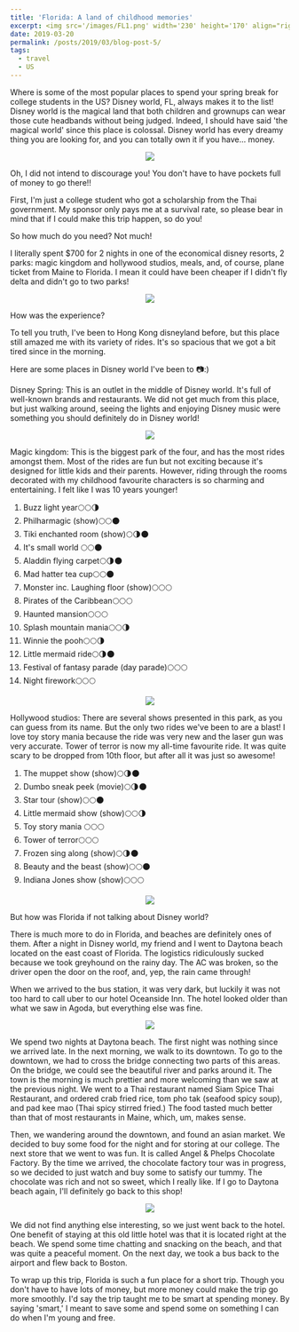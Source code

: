 ```yaml
---
title: 'Florida: A land of childhood memories'
excerpt: <img src='/images/FL1.png' width='230' height='170' align="right" hspace="20"> Where is some of the most popular places to spend your spring break for college students in the US? Disney world, FL, always makes it to the list! Disney world is the magical land that both children and grownups can wear those cute headbands without being judged. Indeed, I should have said 'the magical world' since this place is colossal. Disney world has every dreamy thing you are looking for, and you can totally own it if you have... money. 
date: 2019-03-20
permalink: /posts/2019/03/blog-post-5/
tags:
  - travel
  - US
---
```


Where is some of the most popular places to spend your spring break for college students in the US? Disney world, FL, always makes it to the list! Disney world is the magical land that both children and grownups can wear those cute headbands without being judged. Indeed, I should have said 'the magical world' since this place is colossal. Disney world has every dreamy thing you are looking for, and you can totally own it if you have... money. 

<p align="center">
  <img src="/images/FL1.png">
</p>

Oh, I did not intend to discourage you! You don't have to have pockets full of money to go there!! 

First, I'm just a college student who got a scholarship from the Thai government. My sponsor only pays me at a survival rate, so please bear in mind that if I could make this trip happen, so do you!

So how much do you need?
Not much! 

I literally spent $700 for 2 nights in one of the economical disney resorts, 2 parks: magic kingdom and hollywood studios, meals, and, of course, plane ticket from Maine to Florida. I mean it could have been cheaper if I didn't fly delta and didn't go to two parks!

<p align="center">
  <img src="/images/FL2.png">
</p>


How was the experience?

To tell you truth, I've been to Hong Kong disneyland before, but this place still amazed me with its variety of rides. It's so spacious that we got a bit tired since in the morning. 

Here are some places in Disney world I've been to 📷:)




Disney Spring: 
This is an outlet in the middle of Disney world. It's full of well-known brands and restaurants. We did not get much from this place, but just walking around, seeing the lights and enjoying Disney music were something you should definitely do in Disney world! 


<p align="center">
  <img src="/images/FL3.png">
</p>



Magic kingdom: 
This is the biggest park of the four, and has the most rides amongst them. Most of the rides are fun but not exciting because it's designed for little kids and their parents. However, riding through the rooms decorated with my childhood favourite characters is so charming and entertaining. I felt like I was 10 years younger!

1. Buzz light year🌕🌕🌗
2.  Philharmagic (show)🌕🌕🌑
3. Tiki enchanted room (show)🌕🌗🌑
4. It's small world 🌕🌕🌑
5. Aladdin flying carpet🌕🌗🌑
6. Mad hatter tea cup🌕🌕🌑
7. Monster inc. Laughing floor (show)🌕🌕🌕
8. Pirates of the Caribbean🌕🌕🌕
9. Haunted mansion🌕🌕🌕
10. Splash mountain mania🌕🌕🌗
11. Winnie the pooh🌕🌕🌗
12. Little mermaid ride🌕🌗🌑
13. Festival of fantasy parade (day parade)🌕🌕🌕
14. Night firework🌕🌕🌕


<p align="center">
  <img src="/images/FL4.png">
</p>


Hollywood studios:
There are several shows presented in this park, as you can guess from its name. But the only two rides we've been to are a blast! I love toy story mania because the ride was very new and the laser gun was very accurate. Tower of terror is now my all-time favourite ride. It was quite scary to be dropped from 10th floor, but after all it was just so awesome!

1. The muppet show (show)🌕🌗🌑
2. Dumbo sneak peek (movie)🌕🌗🌑
3. Star tour (show)🌕🌕🌑
4. Little mermaid show (show)🌕🌕🌗
5. Toy story mania 🌕🌕🌕
6. Tower of terror🌕🌕🌕
7. Frozen sing along (show)🌕🌗🌑
8. Beauty and the beast (show)🌕🌕🌑
9. Indiana Jones show (show)🌕🌕🌕

<p align="center">
  <img src="/images/FL5.png">
</p>

But how was Florida if not talking about Disney world? 

There is much more to do in Florida, and beaches are definitely ones of them. After a night in Disney world, my friend and I went to Daytona beach located on the east coast of Florida. The logistics ridiculously sucked because we took greyhound on the rainy day. The AC was broken, so the driver open the door on the roof, and, yep, the rain came through! 

When we arrived to the bus station, it was very dark, but luckily it was not too hard to call uber to our hotel Oceanside Inn. The hotel looked older than what we saw in Agoda, but everything else was fine.

<p align="center">
  <img src="/images/FL6.png">
</p>


We spend two nights at Daytona beach. The first night was nothing since we arrived late. In the next morning, we walk to its downtown. To go to the downtown, we had to cross the bridge connecting two parts of this areas. On the bridge, we could see the beautiful river and parks around it. The town is the morning is much prettier and more welcoming than we saw at the previous night. We went to a Thai restaurant named Siam Spice Thai Restaurant, and ordered crab fried rice, tom pho tak (seafood spicy soup), and pad kee mao (Thai spicy stirred fried.) The food tasted much better than that of most restaurants in Maine, which, um, makes sense.

Then, we wandering around the downtown, and found an asian market. We decided to buy some food for the night and for storing at our college. The next store that we went to was fun. It is called Angel & Phelps Chocolate Factory. By the time we arrived, the chocolate factory tour was in progress, so we decided to just watch and buy some to satisfy our tummy.  The chocolate was rich and not so sweet, which I really like. If I go to Daytona beach again, I'll definitely go back to this shop!


<p align="center">
  <img src="/images/FL7.png">
</p>


We did not find anything else interesting, so we just went back to the hotel. One benefit of staying at this old little hotel was that it is located right at the beach. We spend some time chatting and snacking on the beach, and that was quite a peaceful moment. On the next day, we took a bus back to the airport and flew back to Boston.

To wrap up this trip, Florida is such a fun place for a short trip. Though you don't have to have lots of money, but more money could make the trip go more smoothly. 
I'd say the trip taught me to be smart at spending money. By saying 'smart,' I meant to save some and spend some on something I can do when I'm young and free.
